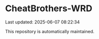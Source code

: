 # CheatBrothers-WRD

Last updated: 2025-06-07 08:22:34

This repository is automatically maintained.

